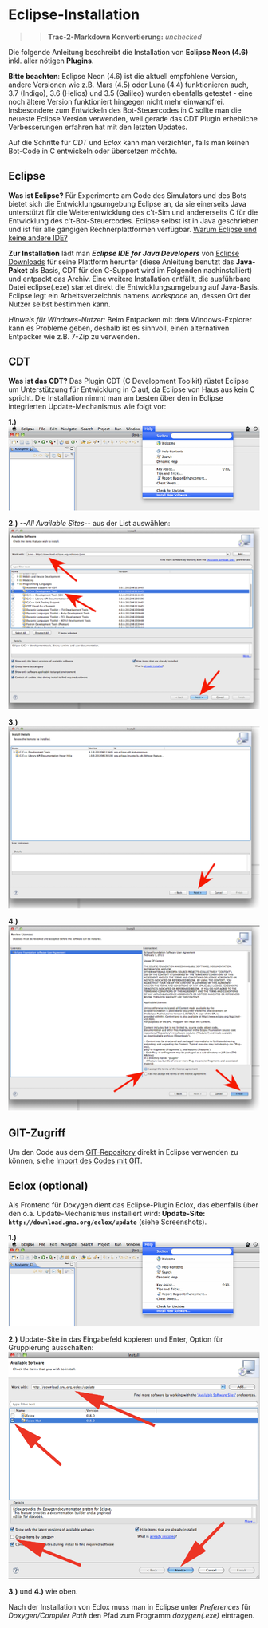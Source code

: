 # Eclipse-Installation

>> **Trac-2-Markdown Konvertierung:** *unchecked*

Die folgende Anleitung beschreibt die Installation von **Eclipse Neon (4.6)** inkl. aller nötigen **Plugins**.

**Bitte beachten**: Eclipse Neon (4.6) ist die aktuell empfohlene Version, andere Versionen wie z.B. Mars (4.5) oder Luna (4.4) funktionieren auch, 3.7 (Indigo), 3.6 (Helios) und 3.5 (Galileo) wurden ebenfalls getestet - eine noch ältere Version funktioniert hingegen nicht mehr einwandfrei.
Insbesondere zum Entwickeln des Bot-Steuercodes in C sollte man die neueste Eclipse Version verwenden, weil gerade das CDT Plugin erhebliche Verbesserungen erfahren hat mit den letzten Updates.

Auf die Schritte für *CDT* und *Eclox* kann man verzichten, falls man keinen Bot-Code in C entwickeln oder übersetzen möchte.

## Eclipse

**Was ist Eclipse?**
Für Experimente am Code des Simulators und des Bots bietet sich die Entwicklungsumgebung Eclipse an, da sie einerseits Java unterstützt für die Weiterentwicklung des c't-Sim und andererseits C für die Entwicklung des c't-Bot-Steuercodes. Eclipse selbst ist in Java geschrieben und ist für alle gängigen Rechnerplattformen verfügbar.
[Warum Eclipse und keine andere IDE?](https://www.heise.de/ct/artikel/FAQ-fuer-c-t-Bot-und-c-t-SIM-291940.html?seite=3)

**Zur Installation** lädt man __*Eclipse IDE for Java Developers*__ von [Eclipse Downloads](https://www.eclipse.org/downloads/) für seine Plattform herunter (diese Anleitung benutzt das __Java-Paket__ als Basis, CDT für den C-Support wird im Folgenden nachinstalliert) und entpackt das Archiv.
Eine weitere Installation entfällt, die ausführbare Datei eclipse(.exe) startet direkt die Entwicklungsumgebung auf Java-Basis. Eclipse legt ein Arbeitsverzeichnis namens *workspace* an, dessen Ort der Nutzer selbst bestimmen kann.

*Hinweis für Windows-Nutzer:* Beim Entpacken mit dem Windows-Explorer kann es Probleme geben, deshalb ist es sinnvoll, einen alternativen Entpacker wie z.B. 7-Zip zu verwenden.

## CDT

**Was ist das CDT?** Das Plugin CDT (C Development Toolkit) rüstet Eclipse um Unterstützung für Entwicklung in C auf, da Eclipse von Haus aus kein C spricht.
Die Installation nimmt man am besten über den in Eclipse integrierten Update-Mechanismus wie folgt vor:

**1.)**
![Image: 'eclipse35_1.png'](eclipse35_1.png)

**2.)** *--All Available Sites--* aus der List auswählen:
![Image: 'cdt42_1.png'](cdt42_1.png)

**3.)**
![Image: 'cdt42_2.png'](cdt42_2.png)

**4.)**
![Image: 'cdt42_3.png'](cdt42_3.png)

## GIT-Zugriff

Um den Code aus dem [GIT-Repository](https://github.com/tsandmann/ct-bot) direkt in Eclipse verwenden zu können, siehe [Import des Codes mit GIT](../GITUndEclipse/GITUndEclipse.md).

## Eclox (optional)

Als Frontend für Doxygen dient das Eclipse-Plugin Eclox, das ebenfalls über den o.a. Update-Mechanismus installiert wird:
**Update-Site: `http://download.gna.org/eclox/update`** (siehe Screenshots).

**1.)**
![Image: 'eclipse35_1.png'](eclipse35_1.png)

**2.)** Update-Site in das Eingabefeld kopieren und Enter, Option für Gruppierung ausschalten:
![Image: 'eclox35_1.png'](eclox35_1.png)

**3.)** und **4.)** wie oben.

Nach der Installation von Eclox muss man in Eclipse unter *Preferences* für *Doxygen/Compiler Path* den Pfad zum Programm *doxygen(.exe)* eintragen.
